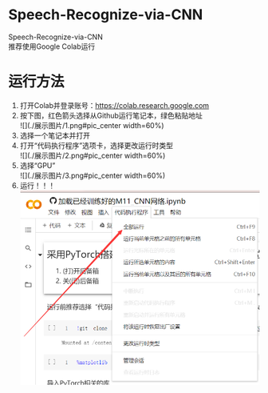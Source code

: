 # Speech-Recognize-via-CNN
 Speech-Recognize-via-CNN  
 推荐使用Google Colab运行  
# 运行方法  
 1. 打开Colab并登录账号：https://colab.research.google.com
 2. 按下图，红色箭头选择从Github运行笔记本，绿色粘贴地址  
 ![](./展示图片/1.png#pic_center width=60%)
 3. 选择一个笔记本并打开  
 4. 打开“代码执行程序”选项卡，选择更改运行时类型  
 ![](./展示图片/2.png#pic_center width=60%)
 5. 选择“GPU”  
 ![](./展示图片/3.png#pic_center width=60%)
 6. 运行！！！ 
 ![](./展示图片/4.png#pic_center )
